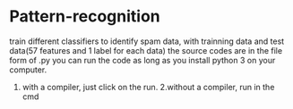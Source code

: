 # Pattern-recognition
train different classifiers to identify spam data, with trainning data and test data(57 features and 1 label for each data)
the source codes are in the file form of .py
you can run the code as long as you install python 3 on your computer.
1. with a compiler, just click on the run.
2.without a compiler, run in the cmd
